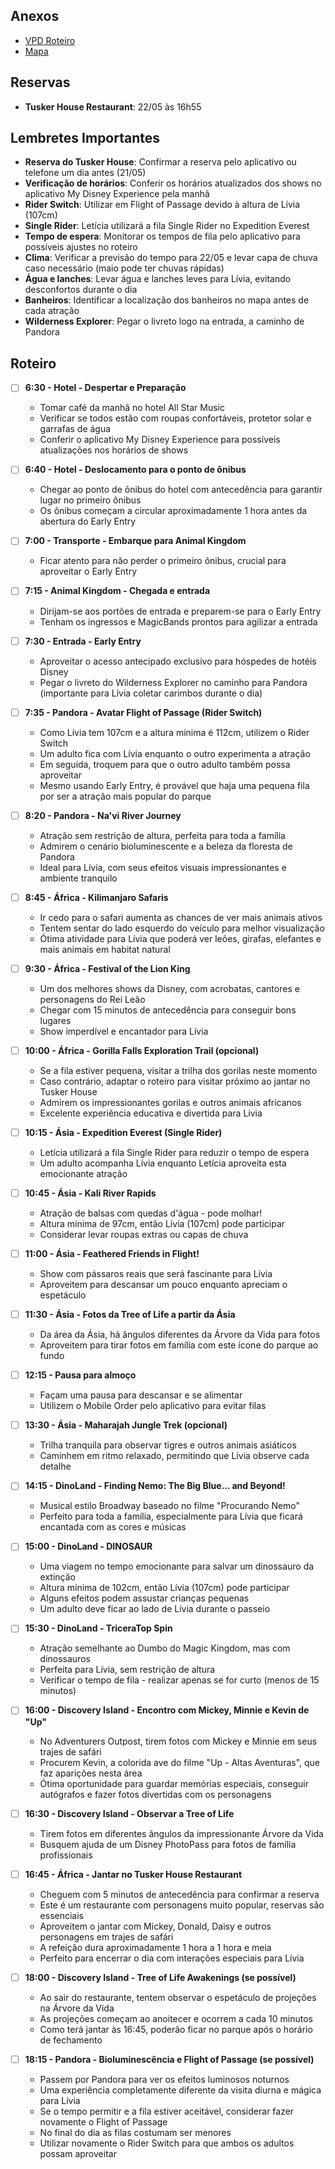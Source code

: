 ## Anexos

- [VPD Roteiro](./Animal%20Kingdom/2024-09-Roteiro-Vai-Pra-Disney_-Disneys-Animal-Kingdom.pdf)
- [Mapa](./Animal%20Kingdom/06-2023-mapa-animal-kingdom.pdf)

## Reservas

- **Tusker House Restaurant**: 22/05 às 16h55

## Lembretes Importantes

- **Reserva do Tusker House**: Confirmar a reserva pelo aplicativo ou telefone um dia antes (21/05)
- **Verificação de horários**: Conferir os horários atualizados dos shows no aplicativo My Disney Experience pela manhã
- **Rider Switch**: Utilizar em Flight of Passage devido à altura de Lívia (107cm)
- **Single Rider**: Letícia utilizará a fila Single Rider no Expedition Everest
- **Tempo de espera**: Monitorar os tempos de fila pelo aplicativo para possíveis ajustes no roteiro
- **Clima**: Verificar a previsão do tempo para 22/05 e levar capa de chuva caso necessário (maio pode ter chuvas rápidas)
- **Água e lanches**: Levar água e lanches leves para Lívia, evitando desconfortos durante o dia
- **Banheiros**: Identificar a localização dos banheiros no mapa antes de cada atração
- **Wilderness Explorer**: Pegar o livreto logo na entrada, a caminho de Pandora

## Roteiro

- [ ] **6:30 - Hotel - Despertar e Preparação**
  - Tomar café da manhã no hotel All Star Music
  - Verificar se todos estão com roupas confortáveis, protetor solar e garrafas de água
  - Conferir o aplicativo My Disney Experience para possíveis atualizações nos horários de shows

- [ ] **6:40 - Hotel - Deslocamento para o ponto de ônibus**
  - Chegar ao ponto de ônibus do hotel com antecedência para garantir lugar no primeiro ônibus
  - Os ônibus começam a circular aproximadamente 1 hora antes da abertura do Early Entry

- [ ] **7:00 - Transporte - Embarque para Animal Kingdom**
  - Ficar atento para não perder o primeiro ônibus, crucial para aproveitar o Early Entry

- [ ] **7:15 - Animal Kingdom - Chegada e entrada**
  - Dirijam-se aos portões de entrada e preparem-se para o Early Entry
  - Tenham os ingressos e MagicBands prontos para agilizar a entrada

- [ ] **7:30 - Entrada - Early Entry**
  - Aproveitar o acesso antecipado exclusivo para hóspedes de hotéis Disney
  - Pegar o livreto do Wilderness Explorer no caminho para Pandora (importante para Lívia coletar carimbos durante o dia)

- [ ] **7:35 - Pandora - Avatar Flight of Passage (Rider Switch)**
  - Como Lívia tem 107cm e a altura mínima é 112cm, utilizem o Rider Switch
  - Um adulto fica com Lívia enquanto o outro experimenta a atração
  - Em seguida, troquem para que o outro adulto também possa aproveitar
  - Mesmo usando Early Entry, é provável que haja uma pequena fila por ser a atração mais popular do parque

- [ ] **8:20 - Pandora - Na'vi River Journey**
  - Atração sem restrição de altura, perfeita para toda a família
  - Admirem o cenário bioluminescente e a beleza da floresta de Pandora
  - Ideal para Lívia, com seus efeitos visuais impressionantes e ambiente tranquilo

- [ ] **8:45 - África - Kilimanjaro Safaris**
  - Ir cedo para o safari aumenta as chances de ver mais animais ativos
  - Tentem sentar do lado esquerdo do veículo para melhor visualização
  - Ótima atividade para Lívia que poderá ver leões, girafas, elefantes e mais animais em habitat natural

- [ ] **9:30 - África - Festival of the Lion King**
  - Um dos melhores shows da Disney, com acrobatas, cantores e personagens do Rei Leão
  - Chegar com 15 minutos de antecedência para conseguir bons lugares
  - Show imperdível e encantador para Lívia

- [ ] **10:00 - África - Gorilla Falls Exploration Trail (opcional)**
  - Se a fila estiver pequena, visitar a trilha dos gorilas neste momento
  - Caso contrário, adaptar o roteiro para visitar próximo ao jantar no Tusker House
  - Admirem os impressionantes gorilas e outros animais africanos
  - Excelente experiência educativa e divertida para Lívia

- [ ] **10:15 - Ásia - Expedition Everest (Single Rider)**
  - Letícia utilizará a fila Single Rider para reduzir o tempo de espera
  - Um adulto acompanha Lívia enquanto Letícia aproveita esta emocionante atração

- [ ] **10:45 - Ásia - Kali River Rapids**
  - Atração de balsas com quedas d'água - pode molhar!
  - Altura mínima de 97cm, então Lívia (107cm) pode participar
  - Considerar levar roupas extras ou capas de chuva

- [ ] **11:00 - Ásia - Feathered Friends in Flight!**
  - Show com pássaros reais que será fascinante para Lívia
  - Aproveitem para descansar um pouco enquanto apreciam o espetáculo

- [ ] **11:30 - Ásia - Fotos da Tree of Life a partir da Ásia**
  - Da área da Ásia, há ângulos diferentes da Árvore da Vida para fotos
  - Aproveitem para tirar fotos em família com este ícone do parque ao fundo

- [ ] **12:15 - Pausa para almoço**
  - Façam uma pausa para descansar e se alimentar
  - Utilizem o Mobile Order pelo aplicativo para evitar filas

- [ ] **13:30 - Ásia - Maharajah Jungle Trek (opcional)**
  - Trilha tranquila para observar tigres e outros animais asiáticos
  - Caminhem em ritmo relaxado, permitindo que Lívia observe cada detalhe

- [ ] **14:15 - DinoLand - Finding Nemo: The Big Blue... and Beyond!**
  - Musical estilo Broadway baseado no filme "Procurando Nemo"
  - Perfeito para toda a família, especialmente para Lívia que ficará encantada com as cores e músicas

- [ ] **15:00 - DinoLand - DINOSAUR**
  - Uma viagem no tempo emocionante para salvar um dinossauro da extinção
  - Altura mínima de 102cm, então Lívia (107cm) pode participar
  - Alguns efeitos podem assustar crianças pequenas
  - Um adulto deve ficar ao lado de Lívia durante o passeio

- [ ] **15:30 - DinoLand - TriceraTop Spin**
  - Atração semelhante ao Dumbo do Magic Kingdom, mas com dinossauros
  - Perfeita para Lívia, sem restrição de altura
  - Verificar o tempo de fila - realizar apenas se for curto (menos de 15 minutos)

- [ ] **16:00 - Discovery Island - Encontro com Mickey, Minnie e Kevin de "Up"**
  - No Adventurers Outpost, tirem fotos com Mickey e Minnie em seus trajes de safári
  - Procurem Kevin, a colorida ave do filme "Up - Altas Aventuras", que faz aparições nesta área
  - Ótima oportunidade para guardar memórias especiais, conseguir autógrafos e fazer fotos divertidas com os personagens

- [ ] **16:30 - Discovery Island - Observar a Tree of Life**
  - Tirem fotos em diferentes ângulos da impressionante Árvore da Vida
  - Busquem ajuda de um Disney PhotoPass para fotos de família profissionais

- [ ] **16:45 - África - Jantar no Tusker House Restaurant**
  - Cheguem com 5 minutos de antecedência para confirmar a reserva
  - Este é um restaurante com personagens muito popular, reservas são essenciais
  - Aproveitem o jantar com Mickey, Donald, Daisy e outros personagens em trajes de safári
  - A refeição dura aproximadamente 1 hora a 1 hora e meia
  - Perfeito para encerrar o dia com interações especiais para Lívia

- [ ] **18:00 - Discovery Island - Tree of Life Awakenings (se possível)**
  - Ao sair do restaurante, tentem observar o espetáculo de projeções na Árvore da Vida
  - As projeções começam ao anoitecer e ocorrem a cada 10 minutos
  - Como terá jantar às 16:45, poderão ficar no parque após o horário de fechamento

- [ ] **18:15 - Pandora - Bioluminescência e Flight of Passage (se possível)**
  - Passem por Pandora para ver os efeitos luminosos noturnos
  - Uma experiência completamente diferente da visita diurna e mágica para Lívia
  - Se o tempo permitir e a fila estiver aceitável, considerar fazer novamente o Flight of Passage
  - No final do dia as filas costumam ser menores
  - Utilizar novamente o Rider Switch para que ambos os adultos possam aproveitar
